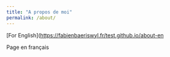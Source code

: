 ```yaml
---
title: "A propos de moi" 
permalink: /about/
---
```


[For English](https://fabienbaeriswyl.fr/test.github.io/about-en

Page en français

